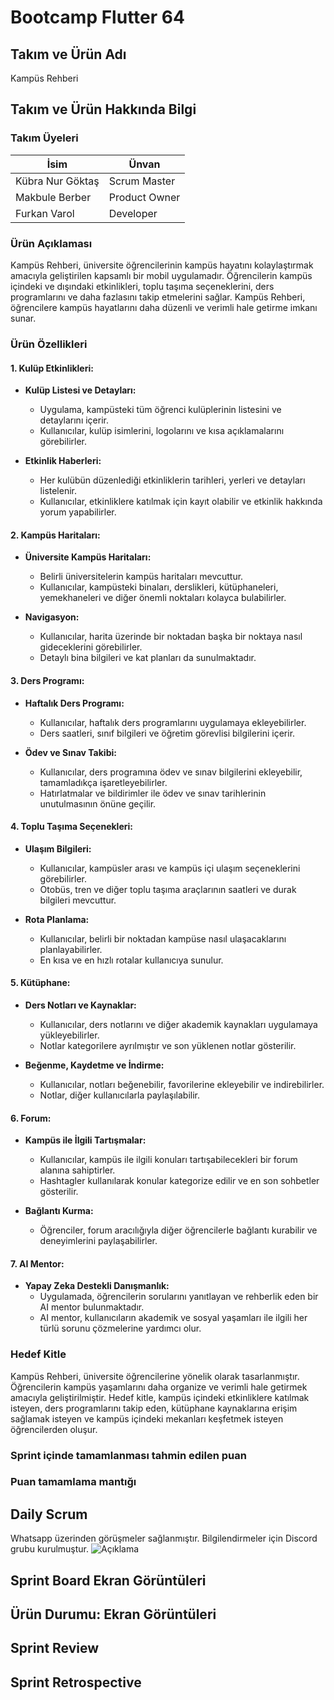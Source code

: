 # Bootcamp Flutter 64
## Takım ve Ürün Adı
Kampüs Rehberi

## Takım ve Ürün Hakkında Bilgi
### Takım Üyeleri 
| İsim | Ünvan  |
|---|---|
| Kübra Nur Göktaş | Scrum Master   |
| Makbule Berber | Product Owner |
| Furkan Varol | Developer |

### Ürün Açıklaması
Kampüs Rehberi, üniversite öğrencilerinin kampüs hayatını kolaylaştırmak amacıyla geliştirilen kapsamlı bir mobil uygulamadır. Öğrencilerin kampüs içindeki ve dışındaki etkinlikleri, toplu taşıma seçeneklerini, ders programlarını ve daha fazlasını takip etmelerini sağlar. Kampüs Rehberi, öğrencilere kampüs hayatlarını daha düzenli ve verimli hale getirme imkanı sunar.

### Ürün Özellikleri
#### 1. Kulüp Etkinlikleri:
- **Kulüp Listesi ve Detayları:**
  - Uygulama, kampüsteki tüm öğrenci kulüplerinin listesini ve detaylarını içerir.
  - Kullanıcılar, kulüp isimlerini, logolarını ve kısa açıklamalarını görebilirler.

- **Etkinlik Haberleri:**
  - Her kulübün düzenlediği etkinliklerin tarihleri, yerleri ve detayları listelenir.
  - Kullanıcılar, etkinliklere katılmak için kayıt olabilir ve etkinlik hakkında yorum yapabilirler.

#### 2. Kampüs Haritaları:
- **Üniversite Kampüs Haritaları:**
  - Belirli üniversitelerin kampüs haritaları mevcuttur.
  - Kullanıcılar, kampüsteki binaları, derslikleri, kütüphaneleri, yemekhaneleri ve diğer önemli noktaları kolayca bulabilirler.

- **Navigasyon:**
  - Kullanıcılar, harita üzerinde bir noktadan başka bir noktaya nasıl gideceklerini görebilirler.
  - Detaylı bina bilgileri ve kat planları da sunulmaktadır.

#### 3. Ders Programı:
- **Haftalık Ders Programı:**
  - Kullanıcılar, haftalık ders programlarını uygulamaya ekleyebilirler.
  - Ders saatleri, sınıf bilgileri ve öğretim görevlisi bilgilerini içerir.

- **Ödev ve Sınav Takibi:**
  - Kullanıcılar, ders programına ödev ve sınav bilgilerini ekleyebilir, tamamladıkça işaretleyebilirler.
  - Hatırlatmalar ve bildirimler ile ödev ve sınav tarihlerinin unutulmasının önüne geçilir.

#### 4. Toplu Taşıma Seçenekleri:
- **Ulaşım Bilgileri:**
  - Kullanıcılar, kampüsler arası ve kampüs içi ulaşım seçeneklerini görebilirler.
  - Otobüs, tren ve diğer toplu taşıma araçlarının saatleri ve durak bilgileri mevcuttur.

- **Rota Planlama:**
  - Kullanıcılar, belirli bir noktadan kampüse nasıl ulaşacaklarını planlayabilirler.
  - En kısa ve en hızlı rotalar kullanıcıya sunulur.

#### 5. Kütüphane:
- **Ders Notları ve Kaynaklar:**
  - Kullanıcılar, ders notlarını ve diğer akademik kaynakları uygulamaya yükleyebilirler.
  - Notlar kategorilere ayrılmıştır ve son yüklenen notlar gösterilir.

- **Beğenme, Kaydetme ve İndirme:**
  - Kullanıcılar, notları beğenebilir, favorilerine ekleyebilir ve indirebilirler.
  - Notlar, diğer kullanıcılarla paylaşılabilir.

#### 6. Forum:
- **Kampüs ile İlgili Tartışmalar:**
  - Kullanıcılar, kampüs ile ilgili konuları tartışabilecekleri bir forum alanına sahiptirler.
  - Hashtagler kullanılarak konular kategorize edilir ve en son sohbetler gösterilir.

- **Bağlantı Kurma:**
  - Öğrenciler, forum aracılığıyla diğer öğrencilerle bağlantı kurabilir ve deneyimlerini paylaşabilirler.

#### 7. AI Mentor:
- **Yapay Zeka Destekli Danışmanlık:**
  - Uygulamada, öğrencilerin sorularını yanıtlayan ve rehberlik eden bir AI mentor bulunmaktadır.
  - AI mentor, kullanıcıların akademik ve sosyal yaşamları ile ilgili her türlü sorunu çözmelerine yardımcı olur.

### Hedef Kitle
Kampüs Rehberi, üniversite öğrencilerine yönelik olarak tasarlanmıştır. Öğrencilerin kampüs yaşamlarını daha organize ve verimli hale getirmek amacıyla geliştirilmiştir. Hedef kitle, kampüs içindeki etkinliklere katılmak isteyen, ders programlarını takip eden, kütüphane kaynaklarına erişim sağlamak isteyen ve kampüs içindeki mekanları keşfetmek isteyen öğrencilerden oluşur.

### Sprint içinde tamamlanması tahmin edilen puan


### Puan tamamlama mantığı


## Daily Scrum
Whatsapp üzerinden görüşmeler sağlanmıştır. Bilgilendirmeler için Discord grubu kurulmuştur.
![Açıklama](https://github.com/kubosmo/flutter64/blob/main/WhatsApp%20G%C3%B6rsel%202024-07-08%20saat%2012.21.40_ab318229.jpg)





## Sprint Board Ekran Görüntüleri


## Ürün Durumu: Ekran Görüntüleri

## Sprint Review

## Sprint Retrospective


